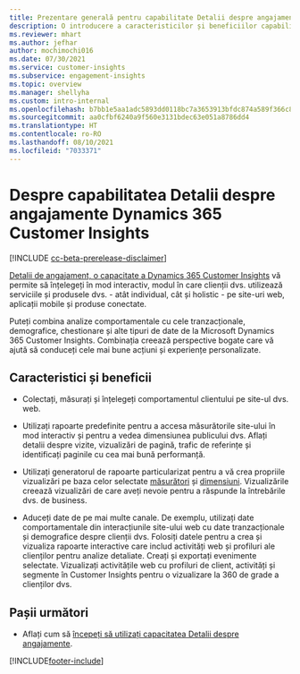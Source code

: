 ```yaml
---
title: Prezentare generală pentru capabilitate Detalii despre angajamente
description: O introducere a caracteristicilor și beneficiilor capabilităților Detalii despre angajamente.
ms.reviewer: mhart
ms.author: jefhar
author: mochimochi016
ms.date: 07/30/2021
ms.service: customer-insights
ms.subservice: engagement-insights
ms.topic: overview
ms.manager: shellyha
ms.custom: intro-internal
ms.openlocfilehash: b7bb1e5aa1adc5893dd0118bc7a3653913bfdc874a589f366c8c37152bbfef4d
ms.sourcegitcommit: aa0cfbf6240a9f560e3131bdec63e051a8786dd4
ms.translationtype: HT
ms.contentlocale: ro-RO
ms.lasthandoff: 08/10/2021
ms.locfileid: "7033371"
---
```

# <a name="about-dynamics-365-customer-insights-engagement-insights-capability"></a>Despre capabilitatea Detalii despre angajamente Dynamics 365 Customer Insights 

[!INCLUDE [cc-beta-prerelease-disclaimer](includes/cc-beta-prerelease-disclaimer.md)]

[Detalii de angajament, o capacitate a Dynamics 365 Customer Insights](https://dynamics.microsoft.com/ai/customer-insights/engagement-insights-capability/) vă permite să înțelegeți în mod interactiv, modul în care clienții dvs. utilizează serviciile și produsele dvs. - atât individual, cât și holistic - pe site-uri web, aplicații mobile și produse conectate.

Puteți combina analize comportamentale cu cele tranzacționale, demografice, chestionare și alte tipuri de date de la Microsoft Dynamics 365 Customer Insights. Combinația creează perspective bogate care vă ajută să conduceți cele mai bune acțiuni și experiențe personalizate.

## <a name="features-and-benefits"></a>Caracteristici și beneficii

- Colectați, măsurați și înțelegeți comportamentul clientului pe site-ul dvs. web.

- Utilizați rapoarte predefinite pentru a accesa măsurătorile site-ului în mod interactiv și pentru a vedea dimensiunea publicului dvs. Aflați detalii despre vizite, vizualizări de pagină, trafic de referințe și identificați paginile cu cea mai bună performanță.

- Utilizați generatorul de rapoarte particularizat pentru a vă crea propriile vizualizări pe baza celor selectate [măsurători](glossary.md) și [dimensiuni](glossary.md). Vizualizările creează vizualizări de care aveți nevoie pentru a răspunde la întrebările dvs. de business.

- Aduceți date de pe mai multe canale. De exemplu, utilizați date comportamentale din interacțiunile site-ului web cu date tranzacționale și demografice despre clienții dvs. Folosiți datele pentru a crea și vizualiza rapoarte interactive care includ activități web și profiluri ale clienților pentru analize detaliate. Creați și exportați evenimente selectate. Vizualizați activitățile web cu profiluri de client, activități și segmente în Customer Insights pentru o vizualizare la 360 de grade a clienților dvs.


## <a name="next-steps"></a>Pașii următori

- Aflați cum să [începeți să utilizați capacitatea Detalii despre angajamente](get-started.md).


[!INCLUDE[footer-include](../includes/footer-banner.md)]